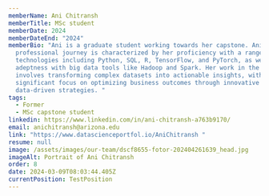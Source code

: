 ```yaml
---
memberName: Ani Chitransh
memberTitle: MSc student
memberDate: 2024
memberDateEnd: "2024"
memberBio: "Ani is a graduate student working towards her capstone. Ani’s
  professional journey is characterized by her proficiency with a range of
  technologies including Python, SQL, R, TensorFlow, and PyTorch, as well as her
  adeptness with big data tools like Hadoop and Spark. Her work in the lab
  involves transforming complex datasets into actionable insights, with a
  significant focus on optimizing business outcomes through innovative
  data-driven strategies. "
tags:
  - Former
  - MSc capstone student
linkedin: https://www.linkedin.com/in/ani-chitransh-a763b9170/
email: anichitransh@arizona.edu
link: "https://www.datascienceportfol.io/AniChitransh "
resume: null
image: /assets/images/our-team/dscf8655-fotor-202404261639_head.jpg
imageAlt: Portrait of Ani Chitransh
order: 8
date: 2024-03-09T08:03:44.405Z
currentPosition: TestPosition
---
```

